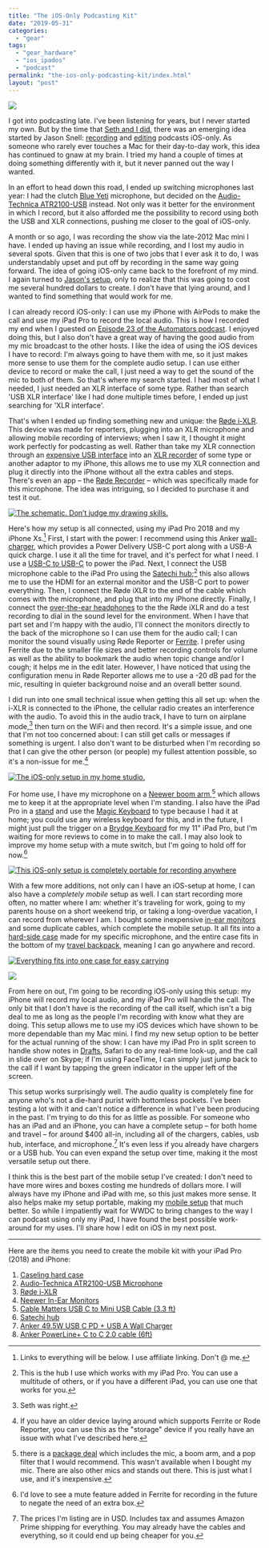 ```yaml
---
title: "The iOS-Only Podcasting Kit"
date: "2019-05-31"
categories: 
  - "gear"
tags: 
  - "gear_hardware"
  - "ios_ipados"
  - "podcast"
permalink: "the-ios-only-podcasting-kit/index.html"
layout: "post"
---
```


[![](/images/iOS-Only-Podcast-Setup-1024x768.jpeg)](https://www.nahumck.me/wp-content/uploads/2019/05/iOS-Only-Podcast-Setup.jpeg)

I got into podcasting late. I've been listening for years, but I never started my own. But by the time that [Seth and I did](https://www.nahumck.me/fundamentally-broken/), there was an emerging idea started by Jason Snell: [recording](https://sixcolors.com/post/2016/12/recording-a-podcast-locally-on-ios-without-a-mac/) and [editing](https://sixcolors.com/post/2015/11/editing-podcasts-on-ios-with-ferrite/) podcasts iOS-only. As someone who rarely ever touches a Mac for their day-to-day work, this idea has continued to gnaw at my brain. I tried my hand a couple of times at doing something differently with it, but it never panned out the way I wanted.

In an effort to head down this road, I ended up switching microphones last year: I had the clutch [Blue Yeti](http://www.amazon.com/dp/B00N1YPXW2/?tag=nahumck-20) microphone, but decided on the [Audio-Technica ATR2100-USB](http://www.amazon.com/dp/B004QJOZS4/?tag=nahumck-20) instead. Not only was it better for the environment in which I record, but it also afforded me the possibility to record using both the USB and XLR connections, pushing me closer to the goal of iOS-only.

A month or so ago, I was recording the show via the late-2012 Mac mini I have. I ended up having an issue while recording, and I lost my audio in several spots. Given that this is one of two jobs that I ever ask it to do, I was understandably upset and put off by recording in the same way going forward. The idea of going iOS-only came back to the forefront of my mind. I again turned to [Jason's setup](https://sixcolors.com/post/2019/02/a-week-of-podcasting-with-only-an-ipad-pro/), only to realize that this was going to cost me several hundred dollars to create. I don't have that lying around, and I wanted to find something that would work for me.

I can already record iOS-only: I can use my iPhone with AirPods to make the call and use my iPad Pro to record the local audio. This is how I recorded my end when I guested on [Episode 23 of the Automators podcast](https://www.relay.fm/automators/23). I enjoyed doing this, but I also don't have a great way of having the good audio from my mic broadcast to the other hosts. I like the idea of using the iOS devices I have to record: I'm always going to have them with me, so it just makes more sense to use them for the complete audio setup. I can use either device to record or make the call, I just need a way to get the sound of the mic to both of them. So that's where my search started. I had most of what I needed, I just needed an XLR interface of some type. Rather than search 'USB XLR interface' like I had done multiple times before, I ended up just searching for 'XLR interface'.

That's when I ended up finding something new and unique: the [Røde i-XLR](http://www.amazon.com/dp/B01LS9JI22/?tag=nahumck-20). This device was made for reporters, plugging into an XLR microphone and allowing mobile recording of interviews; when I saw it, I thought it might work perfectly for podcasting as well. Rather than take my XLR connection through an [expensive USB interface](https://www.sounddevices.com/product/usbpre-2/) into an [XLR recorder](http://www.amazon.com/dp/B01DPOXS8I/?tag=nahumck-20) of some type or another adaptor to my iPhone, this allows me to use my XLR connection and plug it directly into the iPhone without all the extra cables and steps. There's even an app – the [Røde Recorder](https://itunes.apple.com/us/app/r%C3%B8de-reporter/id1066635435?mt=8&uo=4&at=1001l4VZ) – which was specifically made for this microphone. The idea was intriguing, so I decided to purchase it and test it out.

[![](/images/iOS-Only-Podcasting-Schematic-450x314.jpeg "The schematic. Don’t judge my drawing skills.")](https://www.nahumck.me/wp-content/uploads/2019/05/iOS-Only-Podcasting-Schematic.jpeg) 

Here's how my setup is all connected, using my iPad Pro 2018 and my iPhone Xs.[^1] First, I start with the power: I recommend using this Anker [wall-charger](http://www.amazon.com/dp/B0721DV7YX/?tag=nahumck-20), which provides a Power Delivery USB-C port along with a USB-A quick charge. I use it all the time for travel, and it's perfect for what I need. I use a [USB-C to USB-C](http://www.amazon.com/dp/B01LNA0XCU/?tag=nahumck-20) to power the iPad. Next, I connect the USB microphone cable to the iPad Pro using the [Satechi hub](http://www.amazon.com/dp/B07K6YFW7X/?tag=nahumck-20);[^2] this also allows me to use the HDMI for an external monitor and the USB-C port to power everything. Then, I connect the Røde iXLR to the end of the cable which comes with the microphone, and plug that into my iPhone directly. Finally, I connect the [over-the-ear headphones](http://www.amazon.com/dp/B003LPTAYI/?tag=nahumck-20) to the the Røde iXLR and do a test recording to dial in the sound level for the environment. When I have that part set and I'm happy with the audio, I'll connect the monitors directly to the back of the microphone so I can use them for the audio call; I can monitor the sound visually using Røde Reporter or [Ferrite](https://itunes.apple.com/us/app/ferrite-recording-studio/id1018780185?mt=8&uo=4&at=1001l4VZ). I prefer using Ferrite due to the smaller file sizes and better recording controls for volume as well as the ability to bookmark the audio when topic change and/or I cough; it helps me in the edit later. However, I have noticed that using the configuration menu in Røde Reporter allows me to use a -20 dB pad for the mic, resulting in quieter background noise and an overall better sound.

I did run into one small technical issue when getting this all set up: when the i-XLR is connected to the iPhone, the cellular radio creates an interference with the audio. To avoid this in the audio track, I have to turn on airplane mode,[^3] then turn on the WiFi and then record. It's a simple issue, and one that I'm not too concerned about: I can still get calls or messages if something is urgent. I also don't want to be disturbed when I'm recording so that I can give the other person (or people) my fullest attention possible, so it's a non-issue for me.[^4]

[![](/images/iOS-Only-Podcast-Studio-450x300.jpeg "The iOS-only setup in my home studio.")](https://www.nahumck.me/wp-content/uploads/2019/05/iOS-Only-Podcast-Studio.jpeg)

For home use, I have my microphone on a [Neewer boom arm](http://www.amazon.com/dp/B00DY1F2CS/?tag=nahumck-20),[^5] which allows me to keep it at the appropriate level when I'm standing. I also have the iPad Pro in a [stand](http://www.amazon.com/dp/B01ALPUFYO/?tag=nahumck-20) and use the [Magic Keyboard](http://www.amazon.com/dp/B016QO64FI/?tag=nahumck-20) to type because I had it at home; you could use any wireless keyboard for this, and in the future, I might just pull the trigger on a [Brydge Keyboard](https://www.brydge.com/products/brydge-for-ipad-pro-2018) for my 11" iPad Pro, but I'm waiting for more reviews to come in to make the call. I may also look to improve my home setup with a mute switch, but I'm going to hold off for now.[^6]

[![](/images/iOS-Only-Podcast-Setup-450x338.jpeg "This iOS-only setup is completely portable for recording anywhere")](https://www.nahumck.me/wp-content/uploads/2019/05/iOS-Only-Podcast-Setup.jpeg)

With a few more additions, not only can I have an iOS-setup at home, I can also have a _completely mobile_ setup as well. I can start recording more often, no matter where I am: whether it's traveling for work, going to my parents house on a short weekend trip, or taking a long-overdue vacation, I can record from wherever I am. I bought some inexpensive [in-ear monitors](http://www.amazon.com/dp/B0798JB6S3/?tag=nahumck-20) and some duplicate cables, which complete the mobile setup. It all fits into a [hard-side case](http://www.amazon.com/dp/B06XXFQB8M/?tag=nahumck-20) made for my specific microphone, and the entire case fits in the bottom of my [travel backpack](http://www.amazon.com/dp/B019TQP442/?tag=nahumck-20), meaning I can go anywhere and record.

[![](/images/iOS-Only-Podcast-Setup-Open-450x337.jpeg "Everything fits into one case for easy carrying")](https://www.nahumck.me/wp-content/uploads/2019/05/iOS-Only-Podcast-Setup-Open.jpeg)

[![](/images/iOS-Only-Portable-Setup-450x338.jpeg)](https://www.nahumck.me/wp-content/uploads/2019/05/iOS-Only-Portable-Setup.jpeg)

From here on out, I'm going to be recording iOS-only using this setup: my iPhone will record my local audio, and my iPad Pro will handle the call. The only bit that I don't have is the recording of the call itself, which isn't a big deal to me as long as the people I'm recording with know what they are doing. This setup allows me to use my iOS devices which have shown to be more dependable than my Mac mini. I find my new setup option to be better for the actual running of the show: I can have my iPad Pro in split screen to handle show notes in [Drafts](https://itunes.apple.com/us/app/drafts-capture-act/id1236254471?mt=8&uo=4&at=1001l4VZ), Safari to do any real-time look-up, and the call in slide over on Skype; if I'm using FaceTime, I can simply just jump back to the call if I want by tapping the green indicator in the upper left of the screen.

This setup works surprisingly well. The audio quality is completely fine for anyone who's not a die-hard purist with bottomless pockets. I've been testing a lot with it and can't notice a difference in what I've been producing in the past. I'm trying to do this for as little as possible. For someone who has an iPad and an iPhone, you can have a complete setup – for both home and travel – for around $400 all-in, including all of the chargers, cables, usb hub, interface, and microphone.[^7] It's even less if you already have chargers or a USB hub. You can even expand the setup over time, making it the most versatile setup out there.

I think this is the best part of the mobile setup I've created: I don't need to have more wires and boxes costing me hundreds of dollars more. I will always have my iPhone and iPad with me, so this just makes more sense. It also helps make my setup portable, making my [mobile setup](https://www.nahumck.me/perfectly-mobile/) that much better. So while I impatiently wait for WWDC to bring changes to the way I can podcast using only my iPad, I have found the best possible work-around for my uses. I'll share how I edit on iOS in my next post.

* * *

Here are the items you need to create the mobile kit with your iPad Pro (2018) and iPhone:

1. [Caseling hard case](http://www.amazon.com/dp/B06XXFQB8M/?tag=nahumck-20)
2. [Audio-Technica ATR2100-USB Microphone](http://www.amazon.com/dp/B004QJOZS4/?tag=nahumck-20)
3. [Røde i-XLR](http://www.amazon.com/dp/B01LS9JI22/?tag=nahumck-20)
4. [Neewer In-Ear Monitors](http://www.amazon.com/dp/B0798JB6S3/?tag=nahumck-20)
5. [Cable Matters USB C to Mini USB Cable (3.3 ft)](http://www.amazon.com/dp/B00UUBS0SS/?tag=nahumck-20)
6. [Satechi hub](http://www.amazon.com/dp/B07K6YFW7X/?tag=nahumck-20)
7. [Anker 49.5W USB C PD + USB A Wall Charger](http://www.amazon.com/dp/B0721DV7YX/?tag=nahumck-20)
8. [Anker PowerLine+ C to C 2.0 cable (6ft)](http://www.amazon.com/dp/B01LNA0XCU/?tag=nahumck-20)

[^1]: Links to everything will be below. I use affiliate linking. Don't @ me.

[^2]: This is the hub I use which works with my iPad Pro. You can use a multitude of others, or if you have a different iPad, you can use one that works for you.

[^3]: Seth was right.

[^4]: If you have an older device laying around which supports Ferrite or Rode Reporter, you can use this as the "storage" device if you really have an issue with what I've described here.

[^5]: there is a [package deal](http://www.amazon.com/dp/B01MSQFIRE/?tag=nahumck-20) which includes the mic, a boom arm, and a pop filter that I would recommend. This wasn't available when I bought my mic. There are also other mics and stands out there. This is just what I use, and it's inexpensive.

[^6]: I'd love to see a mute feature added in Ferrite for recording in the future to negate the need of an extra box.

[^7]: The prices I'm listing are in USD. Includes tax and assumes Amazon Prime shipping for everything. You may already have the cables and everything, so it could end up being cheaper for you.
